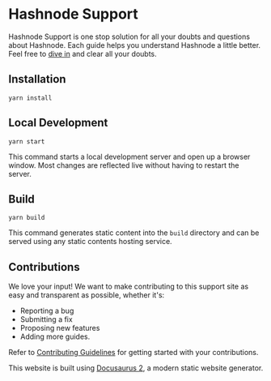 # Hashnode Support

Hashnode Support is one stop solution for all your doubts and questions about Hashnode. Each guide helps you understand Hashnode a little better. Feel free to [dive in](https://support.hashnode.com/) and clear all your doubts.

## Installation

```console
yarn install
```

## Local Development

```console
yarn start
```

This command starts a local development server and open up a browser window. Most changes are reflected live without having to restart the server.

## Build

```console
yarn build
```

This command generates static content into the `build` directory and can be served using any static contents hosting service.

## Contributions

We love your input! We want to make contributing to this support site as easy and transparent as possible, whether it's:

- Reporting a bug
- Submitting a fix
- Proposing new features
- Adding more guides.

Refer to [Contributing Guidelines](https://github.com/Hashnode/support/blob/main/CONTRIBUTING.md) for getting started with your contributions.

This website is built using [Docusaurus 2](https://v2.docusaurus.io/), a modern static website generator.

<!-- first time open source -->
